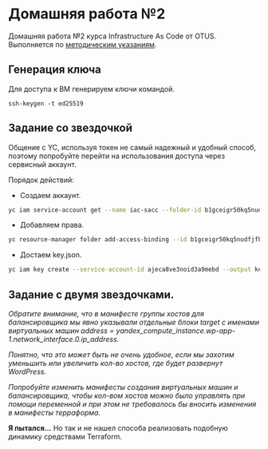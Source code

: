 # Домашняя работа №2
Домашняя работа №2 курса Infrastructure As Code от OTUS. Выполняется по 
[методическим указаниям](https://hackmd.io/@otus/rkCER8MfK#%D0%94%D0%BE%D0%BC%D0%B0%D1%88%D0%BD%D0%B5%D0%B5-%D0%B7%D0%B0%D0%B4%D0%B0%D0%BD%D0%B8%D0%B5-%D0%BA-%D0%B7%D0%B0%D0%BD%D1%8F%D1%82%D0%B8%D1%8E-%E2%80%9CTerraform-%D0%BA%D0%B0%D0%BA-%D0%B8%D0%BD%D1%81%D1%82%D1%80%D1%83%D0%BC%D0%B5%D0%BD%D1%82-%D0%B4%D0%BB%D1%8F-%D0%B4%D0%B5%D0%BA%D0%BB%D0%B0%D1%80%D0%B0%D1%82%D0%B8%D0%B2%D0%BD%D0%BE%D0%B3%D0%BE-%D0%BE%D0%BF%D0%B8%D1%81%D0%B0%D0%BD%D0%B8%D1%8F-%D0%B8%D0%BD%D1%84%D1%80%D0%B0%D1%81%D1%82%D1%80%D1%83%D0%BA%D1%82%D1%83%D1%80%D1%8B%E2%80%9D).

## Генерация ключа
Для доступа к ВМ генерируем ключи командой. 
```
ssh-keygen -t ed25519
```

## Задание со звездочкой
Общение с YC, используя токен не самый надежный и удобный способ, поэтому попробуйте перейти на использования доступа через сервисный аккаунт.

Порядок действий:
* Создаем аккаунт.
```sh
yc iam service-account get --name iac-sacc --folder-id b1gceigr50kq5nudfjfb
```
* Добавляем права.
```sh
yc resource-manager folder add-access-binding --id b1gceigr50kq5nudfjfb --role editor --service-account-id ajeca8ve3noid3a9mebd
```
* Достаем key.json.
```sh
yc iam key create --service-account-id ajeca8ve3noid3a9mebd --output key.json
```

## Задание с двумя звездочками.
_Обратите внимание, что в манифесте группы хостов для балансировщика мы явно указывали отдельные блоки target с именами виртуальных машин
address = yandex_compute_instance.wp-app-1.network_interface.0.ip_address._

_Понятно, что это может быть не очень удобное, если мы захотим уменьшить или увеличить кол-во хостов, где будет развернут WordPress._

_Попробуйте изменить манифесты создания виртуальных машин и балансировщика, чтобы кол-вом хостов можно было управлять при помощи переменной и при этом не требовалось бы вносить изменения в манифесты терраформа._

__Я пытался...__
Но так и не нашел способа реализовать подобную динамику средствами Terraform.